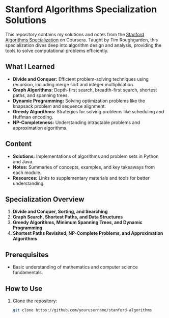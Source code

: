 # Stanford Algorithms Specialization Solutions  

This repository contains my solutions and notes from the [Stanford Algorithms Specialization](https://www.coursera.org/specializations/algorithms) on Coursera. Taught by Tim Roughgarden, this specialization dives deep into algorithm design and analysis, providing the tools to solve computational problems efficiently.  

## What I Learned  
- **Divide and Conquer:** Efficient problem-solving techniques using recursion, including merge sort and integer multiplication.  
- **Graph Algorithms:** Depth-first search, breadth-first search, shortest paths, and spanning trees.  
- **Dynamic Programming:** Solving optimization problems like the knapsack problem and sequence alignment.  
- **Greedy Algorithms:** Strategies for solving problems like scheduling and Huffman encoding.  
- **NP-Completeness:** Understanding intractable problems and approximation algorithms.  

## Content  
- **Solutions:** Implementations of algorithms and problem sets in Python and Java.  
- **Notes:** Summaries of concepts, examples, and key takeaways from each module.  
- **Resources:** Links to supplementary materials and tools for better understanding.  

## Specialization Overview  
1. **Divide and Conquer, Sorting, and Searching**  
2. **Graph Search, Shortest Paths, and Data Structures**  
3. **Greedy Algorithms, Minimum Spanning Trees, and Dynamic Programming**  
4. **Shortest Paths Revisited, NP-Complete Problems, and Approximation Algorithms**  

## Prerequisites  
- Basic understanding of mathematics and computer science fundamentals.  

## How to Use  
1. Clone the repository:  
   ```bash  
   git clone https://github.com/yourusername/stanford-algorithms  

